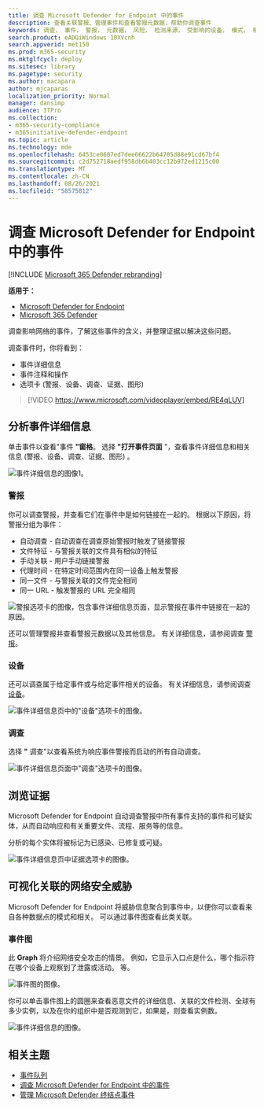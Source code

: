 ```yaml
---
title: 调查 Microsoft Defender for Endpoint 中的事件
description: 查看关联警报、管理事件和查看警报元数据，帮助你调查事件
keywords: 调查， 事件， 警报， 元数据， 风险， 检测来源， 受影响的设备， 模式， 相关
search.product: eADQiWindows 10XVcnh
search.appverid: met150
ms.prod: m365-security
ms.mktglfcycl: deploy
ms.sitesec: library
ms.pagetype: security
ms.author: macapara
author: mjcaparas
localization_priority: Normal
manager: dansimp
audience: ITPro
ms.collection:
- m365-security-compliance
- m365initiative-defender-endpoint
ms.topic: article
ms.technology: mde
ms.openlocfilehash: 6453ce0607ed7dee66622b64705d88e91cd67bf4
ms.sourcegitcommit: c2d752718aedf958db6b403cc12b972ed1215c00
ms.translationtype: MT
ms.contentlocale: zh-CN
ms.lasthandoff: 08/26/2021
ms.locfileid: "58575812"
---
```

# <a name="investigate-incidents-in-microsoft-defender-for-endpoint"></a>调查 Microsoft Defender for Endpoint 中的事件

[!INCLUDE [Microsoft 365 Defender rebranding](../../includes/microsoft-defender.md)]

**适用于：**
- [Microsoft Defender for Endpoint](https://go.microsoft.com/fwlink/p/?linkid=2154037)
- [Microsoft 365 Defender](https://go.microsoft.com/fwlink/?linkid=2118804)


调查影响网络的事件，了解这些事件的含义，并整理证据以解决这些问题。

调查事件时，你将看到：

- 事件详细信息
- 事件注释和操作
- 选项卡 (警报、设备、调查、证据、图形) 

> [!VIDEO https://www.microsoft.com/videoplayer/embed/RE4qLUV]

## <a name="analyze-incident-details"></a>分析事件详细信息

单击事件以查看"事件 **"窗格**。 选择 **"打开事件页面** "，查看事件详细信息和相关信息 (警报、设备、调查、证据、图形) 。

![事件详细信息的图像1。](images/atp-incident-details.png)

### <a name="alerts"></a>警报

你可以调查警报，并查看它们在事件中是如何链接在一起的。 根据以下原因，将警报分组为事件：

- 自动调查 - 自动调查在调查原始警报时触发了链接警报
- 文件特征 - 与警报关联的文件具有相似的特征
- 手动关联 - 用户手动链接警报
- 代理时间 - 在特定时间范围内在同一设备上触发警报
- 同一文件 - 与警报关联的文件完全相同
- 同一 URL - 触发警报的 URL 完全相同

![警报选项卡的图像，包含事件详细信息页面，显示警报在事件中链接在一起的原因。](images/atp-incidents-alerts-reason.png)

还可以管理警报并查看警报元数据以及其他信息。 有关详细信息，请参阅调查 [警报](investigate-alerts.md)。

### <a name="devices"></a>设备

还可以调查属于给定事件或与给定事件相关的设备。 有关详细信息，请参阅调查 [设备](investigate-machines.md)。

![事件详细信息页中的"设备"选项卡的图像。](images/atp-incident-device-tab.png)

### <a name="investigations"></a>调查

选择 **"** 调查"以查看系统为响应事件警报而启动的所有自动调查。

![事件详细信息页面中"调查"选项卡的图像。](images/atp-incident-investigations-tab.png)

## <a name="going-through-the-evidence"></a>浏览证据

Microsoft Defender for Endpoint 自动调查警报中所有事件支持的事件和可疑实体，从而自动响应和有关重要文件、流程、服务等的信息。

分析的每个实体将被标记为已感染、已修复或可疑。

![事件详细信息页中证据选项卡的图像。](images/atp-incident-evidence-tab.png)

## <a name="visualizing-associated-cybersecurity-threats"></a>可视化关联的网络安全威胁

Microsoft Defender for Endpoint 将威胁信息聚合到事件中，以便你可以查看来自各种数据点的模式和相关。 可以通过事件图查看此类关联。

### <a name="incident-graph"></a>事件图

此 **Graph** 将介绍网络安全攻击的情景。 例如，它显示入口点是什么，哪个指示符在哪个设备上观察到了泄露或活动。 等。

![事件图的图像。](images/atp-incident-graph-tab.png)

你可以单击事件图上的圆圈来查看恶意文件的详细信息、关联的文件检测、全球有多少实例，以及在你的组织中是否观测到它，如果是，则查看实例数。

![事件详细信息的图像。](images/atp-incident-graph-details.png)

## <a name="related-topics"></a>相关主题

- [事件队列](/microsoft-365/security/defender-endpoint/view-incidents-queue)
- [调查 Microsoft Defender for Endpoint 中的事件](/microsoft-365/security/defender-endpoint/investigate-incidents)
- [管理 Microsoft Defender 终结点事件](/microsoft-365/security/defender-endpoint/manage-incidents)
